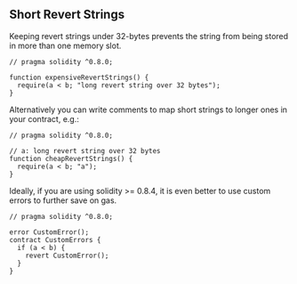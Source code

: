 ## Short Revert Strings

Keeping revert strings under 32-bytes prevents the string from being stored in more than one memory slot.

```
// pragma solidity ^0.8.0;

function expensiveRevertStrings() {
  require(a < b; "long revert string over 32 bytes");
}
```

Alternatively you can write comments to map short strings to longer ones in your contract, e.g.:

```
// pragma solidity ^0.8.0;

// a: long revert string over 32 bytes
function cheapRevertStrings() {
  require(a < b; "a");
}
```

Ideally, if you are using solidity >= 0.8.4, it is even better to use custom errors to further save on gas.

```
// pragma solidity ^0.8.0;

error CustomError();
contract CustomErrors {
  if (a < b) {
    revert CustomError();
  }
}
```
